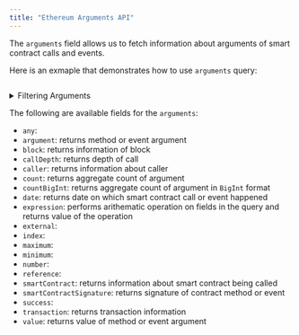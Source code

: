 ```yaml
---
title: "Ethereum Arguments API"
---
```


<head>
<meta name="title" content="Ethereum Arguments API"/>

<meta name="description" content="Query arguments of smart contract calls and events effortlessly with the arguments API. Filter by type, depth, caller, and more."/>

<meta name="keywords" content="Address Stats, Smart Contracts, ERC721, NFT, NFTs, Token Balance, ERC20, USDT, USDC Balance, ETH Balance, Ethereum, Ethereum Address"/>

<meta name="robots" content="index, follow"/>
<meta http-equiv="Content-Type" content="text/html; charset=utf-8"/>
<meta name="language" content="English"/>

<!-- Open Graph / Facebook -->
<meta property="og:type" content="website" />

<meta property="og:title" content="Ethereum Arguments API" />

<meta property="og:description" content="Query arguments of smart contract calls and events effortlessly with the arguments API. Filter by type, depth, caller, and more." />

<!-- Twitter -->
<meta property="twitter:card" content="summary_large_image" />

<meta property="twitter:title" content="Ethereum Arguments API" />

<meta property="twitter:description" content="Query arguments of smart contract calls and events effortlessly with the arguments API. Filter by type, depth, caller, and more." />
</head>

The `arguments` field allows us to fetch information about arguments of smart contract calls and events.

Here is an exmaple that demonstrates how to use `arguments` query:

```
```

<details>
<summary>Filtering Arguments</summary>

- `any`:
- `argument`: Filter by specific argument for smart contract method or event
- `argumentType`: Filter by argument type for smart contract method or event
- `callDepth`: Filter by call depth
- `caller`: Filter by address of the caller 
- `date`: Filter by selecting time in range, list or just time
- `external`:
- `height`: Filter by height of the block
- `options`: Filter returned data by ordering, limiting, and constraining it.
- `reference`:
- `signatureType`:
- `smartContractAddress`: Filter by smart contract address
- `smartContractEvent`: Filter by smart contract event
- `smartContractMethod`: Filter by smart contract method
- `time`: Filter by selecting time in range, list or just time
- `txFrom`: Filter by address which created transaction
- `txHash`: Filter by transaction hash
- `value`: Filter by argument value

</details>

The following are available fields for the `arguments`:

- `any`:
- `argument`: returns method or event argument
- `block`: returns information of block
- `callDepth`: returns depth of call
- `caller`: returns information about caller
- `count`: returns aggregate count of argument
- `countBigInt`: returns aggregate count of argument in `BigInt` format
- `date`: returns date on which smart contract call or event happened
- `expression`: performs arithematic operation on fields in the query and returns value of the operation
- `external`:
- `index`: 
- `maximum`:
- `minimum`:
- `number`:
- `reference`:
- `smartContract`: returns information about smart contract being called
- `smartContractSignature`: returns signature of contract method or event
- `success`:
- `transaction`: returns transaction information
- `value`: returns value of method or event argument